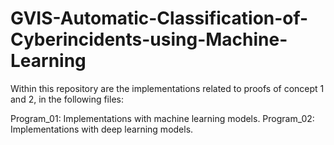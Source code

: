 # GVIS-Automatic-Classification-of-Cyberincidents-using-Machine-Learning

Within this repository are the implementations related to proofs of concept 1 and 2, in the following files:

Program_01: Implementations with machine learning models.
Program_02: Implementations with deep learning models.
